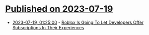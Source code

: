# [Published on 2023-07-19](index.md)

* [2023-07-19, 01:25:00](https://games.slashdot.org/story/23/07/18/2358256/roblox-is-going-to-let-developers-offer-subscriptions-in-their-experiences?utm_source=rss1.0mainlinkanon&utm_medium=feed) - [Roblox Is Going To Let Developers Offer Subscriptions In Their Experiences](https://games.slashdot.org/story/23/07/18/2358256/roblox-is-going-to-let-developers-offer-subscriptions-in-their-experiences?utm_source=rss1.0mainlinkanon&utm_medium=feed)
